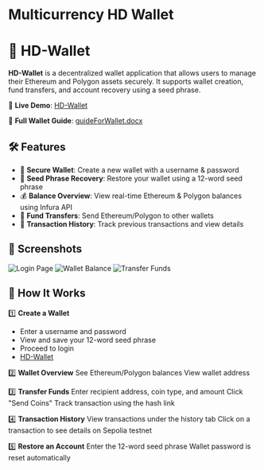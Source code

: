 # Multicurrency HD Wallet
# 🚀 HD-Wallet

**HD-Wallet** is a decentralized wallet application that allows users to manage their Ethereum and Polygon assets securely. It supports wallet creation, fund transfers, and account recovery using a seed phrase.

🔗 **Live Demo**: [HD-Wallet](https://suhelkh0.github.io/Multicurrency-HD-Wallet/
)  

📖 **Full Wallet Guide**: [guideForWallet.docx](https://suhelkh0.github.io/Multicurrency-HD-Wallet/guideForWallet.docx)

## 🛠️ Features
- 🔐 **Secure Wallet**: Create a new wallet with a username & password
- 💾 **Seed Phrase Recovery**: Restore your wallet using a 12-word seed phrase
- 💰 **Balance Overview**: View real-time Ethereum & Polygon balances using Infura API
- 🔄 **Fund Transfers**: Send Ethereum/Polygon to other wallets
- 📜 **Transaction History**: Track previous transactions and view details

## 📸 Screenshots
![Login Page](docs/login.png)
![Wallet Balance](docs/balance.png)
![Transfer Funds](docs/transfer.png)

## 📜 How It Works
1️⃣ **Create a Wallet**
- Enter a username and password
- View and save your 12-word seed phrase
- Proceed to login
- [HD-Wallet](https://suhelkh0.github.io/Multicurrency-HD-Wallet/
)  

2️⃣ **Wallet Overview**
See Ethereum/Polygon balances
View wallet address

3️⃣ **Transfer Funds**
Enter recipient address, coin type, and amount
Click "Send Coins"
Track transaction using the hash link

4️⃣ **Transaction History**
View transactions under the history tab
Click on a transaction to see details on Sepolia testnet

5️⃣ **Restore an Account**
Enter the 12-word seed phrase
Wallet password is reset automatically
